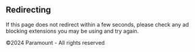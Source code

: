 Redirecting
-----------

If this page does not redirect within a few seconds, please check any ad blocking extensions you may be using and try again.

©2024 Paramount - All rights reserved